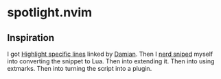 # spotlight.nvim

## Inspiration

I got [Highlight specific lines][] linked by [Damian][]. Then I [nerd sniped][]
myself into converting the snippet to Lua. Then into extending it. Then into
using extmarks. Then into turning the script into a plugin.

[Highlight specific lines]: https://vimtricks.com/p/highlight-specific-lines/
[Damian]: https://github.com/DSkrzypiec/
[nerd sniped]: https://xkcd.com/356/
